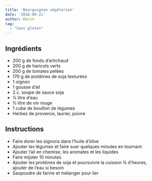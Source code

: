```yaml
---
title: 'Bourguignon végétarien'
date: '2016-09-21'
author: Marin
tag: 
  - "Sans gluten"
---
```

## Ingrédients
- 200 g de fonds d’artichaud
- 200 g de haricots verts
- 200 g de tomates pelées
- 170 g de protéines de soja texturées
- 1 oignon
- 1 gousse d’ail
- 2 c. soupe de sauce soja
- ½ litre d’eau
- ½ litre de vin rouge
- 1 cube de bouillon de légumes
- Herbes de provence, laurier, poivre

## Instructions
- Faire dorer les oignons dans l’huile d’olive
- Ajouter les légumes et faire suer quelques minutes en tournant
- Ajouter l’ail en chemise, les aromates et les liquides
- Faire mijoter 10 minutes
- Ajouter les protéines de soja et poursuivre la cuisson ¾ d’heures, ajouter de l’eau si besoin
- Saupoudre de farine et mélanger pour lier

